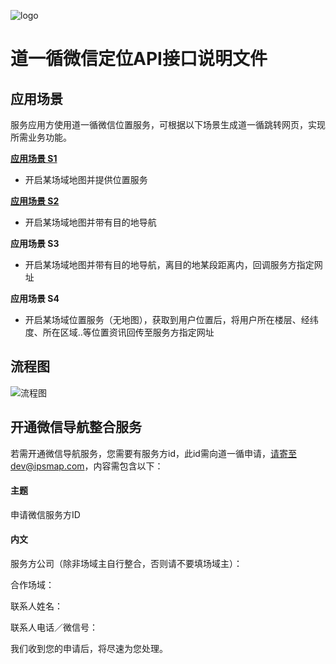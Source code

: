 ![logo](https://github.com/ipsmap/wechat-positioning-api/blob/master/logo.jpg "Logo")
# 道一循微信定位API接口说明文件

## 应用场景

服务应用方使用道一循微信位置服务，可根据以下场景生成道一循跳转网页，实现所需业务功能。

**[应用场景 S1](https://github.com/ipsmap/wechat-positioning-api/blob/master/%E5%BA%94%E7%94%A8%E5%9C%BA%E6%99%AF%20S1.md)** 
 * 开启某场域地图并提供位置服务

**[应用场景 S2](https://github.com/ipsmap/wechat-positioning-api/blob/master/%E5%BA%94%E7%94%A8%E5%9C%BA%E6%99%AF%20S2.md)** 
 * 开启某场域地图并带有目的地导航

**应用场景 S3** 
 * 开启某场域地图并带有目的地导航，离目的地某段距离内，回调服务方指定网址

**应用场景 S4** 
 * 开启某场域位置服务（无地图），获取到用户位置后，将用户所在楼层、经纬度、所在区域..等位置资讯回传至服务方指定网址
 

## 流程图

![流程图](https://github.com/ipsmap/wechat-positioning-api/blob/master/%E5%BE%AE%E4%BF%A1API%E6%B5%81%E7%A8%8B%E5%9B%BE.png "Logo")


## 开通微信导航整合服务

若需开通微信导航服务，您需要有服务方id，此id需向道一循申请，请寄至dev@ipsmap.com，内容需包含以下：

#### 主题

申请微信服务方ID

#### 内文

服务方公司（除非场域主自行整合，否则请不要填场域主）：

合作场域：

联系人姓名：

联系人电话／微信号：

我们收到您的申请后，将尽速为您处理。

